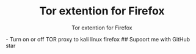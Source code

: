 <div style="text-align: center">

# Tor extention for Firefox

Tor extention for Firefox

</div>
- Turn on or off TOR proxy to kali linux firefox
## Supoort me with GitHub star
